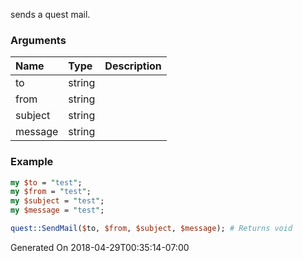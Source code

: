sends a quest mail.
### Arguments
**Name**|**Type**|**Description**
:---|:---|:---
to|string|
from|string|
subject|string|
message|string|

### Example

```perl
my $to = "test";
my $from = "test";
my $subject = "test";
my $message = "test";

quest::SendMail($to, $from, $subject, $message); # Returns void
```


Generated On 2018-04-29T00:35:14-07:00